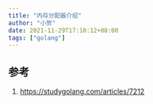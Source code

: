 ```yaml
---
title: "内存分配器介绍"
author: "小贺"
date: 2021-11-29T17:10:12+08:00
tags: ["golang"]
---
```








## 参考

1. https://studygolang.com/articles/7212